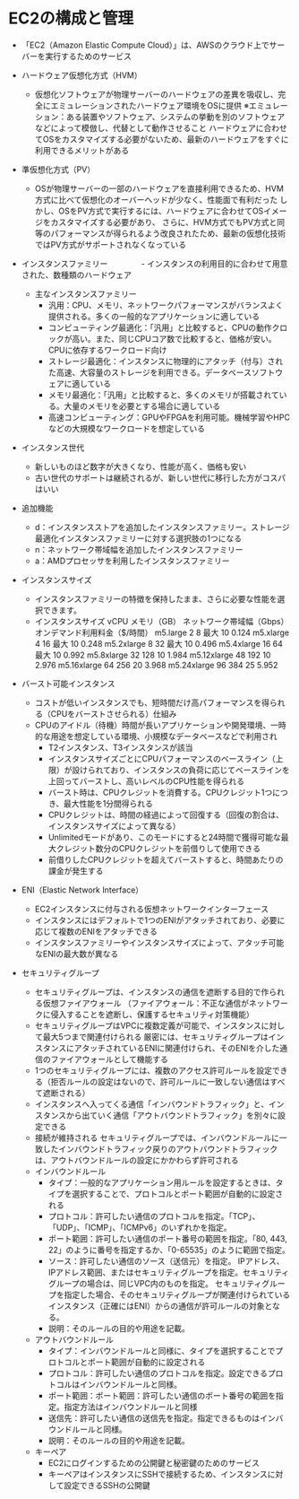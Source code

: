 # EC2の構成と管理
- 「EC2（Amazon Elastic Compute Cloud）」は、AWSのクラウド上でサーバーを実行するためのサービス

- ハードウェア仮想化方式（HVM）
  - 仮想化ソフトウェアが物理サーバーのハードウェアの差異を吸収し、完全にエミュレーションされたハードウェア環境をOSに提供
    ※エミュレーション：ある装置やソフトウェア、システムの挙動を別のソフトウェアなどによって模倣し、代替として動作させること
    ハードウェアに合わせてOSをカスタマイズする必要がないため、最新のハードウェアをすぐに利用できるメリットがある

- 準仮想化方式（PV）
  - OSが物理サーバーの一部のハードウェアを直接利用できるため、HVM方式に比べて仮想化のオーバーヘッドが少なく、性能面で有利だった
    しかし、OSをPV方式で実行するには、ハードウェアに合わせてOSイメージをカスタマイズする必要があり、
    さらに、HVM方式でもPV方式と同等のパフォーマンスが得られるよう改良されたため、最新の仮想化技術ではPV方式がサポートされなくなっている

- インスタンスファミリー
　　　　- インスタンスの利用目的に合わせて用意された、数種類のハードウェア
  - 主なインスタンスファミリー
    - 汎用：CPU、メモリ、ネットワークパフォーマンスがバランスよく提供される。多くの一般的なアプリケーションに適している
    - コンピューティング最適化：「汎用」と比較すると、CPUの動作クロックが高い。また、同じCPUコア数で比較すると、価格が安い。CPUに依存するワークロード向け
    - ストレージ最適化：インスタンスに物理的にアタッチ（付与）された高速、大容量のストレージを利用できる。データベースソフトウェアに適している
    - メモリ最適化：「汎用」と比較すると、多くのメモリが搭載されている。大量のメモリを必要とする場合に適している
    - 高速コンピューティング：GPUやFPGAを利用可能。機械学習やHPCなどの大規模なワークロードを想定している

- インスタンス世代
  - 新しいものほど数字が大きくなり、性能が高く、価格も安い
  - 古い世代のサポートは継続されるが、新しい世代に移行した方がコスパはいい

- 追加機能
  - d：インスタンスストアを追加したインスタンスファミリー。ストレージ最適化インスタンスファミリーに対する選択肢の1つになる
  - n：ネットワーク帯域幅を追加したインスタンスファミリー
  - a：AMDプロセッサを利用したインスタンスファミリー

- インスタンスサイズ
  - インスタンスファミリーの特徴を保持したまま、さらに必要な性能を選択できます。
  - インスタンスサイズ	vCPU	メモリ（GB）	ネットワーク帯域幅（Gbps）	オンデマンド利用料金（$/時間）
  m5.large	2	8	最大 10	0.124
  m5.xlarge	4	16	最大 10	0.248
  m5.2xlarge	8	32	最大 10	0.496
  m5.4xlarge	16	64	最大 10	0.992
  m5.8xlarge	32	128	10	1.984
  m5.12xlarge	48	192	10	2.976
  m5.16xlarge	64	256	20	3.968
  m5.24xlarge	96	384	25	5.952

- バースト可能インスタンス
  - コストが低いインスタンスでも、短時間だけ高パフォーマンスを得られる（CPUをバーストさせられる）仕組み
  - CPUのアイドル（待機）時間が長いアプリケーションや開発環境、一時的な用途を想定している環境、小規模なデータベースなどで利用され
    - T2インスタンス、T3インスタンスが該当
    - インスタンスサイズごとにCPUパフォーマンスのベースライン（上限）が設けられており、インスタンスの負荷に応じてベースラインを上回ってバーストし、高いレベルのCPU性能を得られる
    - バースト時は、CPUクレジットを消費する。CPUクレジット1つにつき、最大性能を1分間得られる
    - CPUクレジットは、時間の経過によって回復する（回復の割合は、インスタンスサイズによって異なる）
    - Unlimitedモードがあり、このモードにすると24時間で獲得可能な最大クレジット数分のCPUクレジットを前借りして使用できる
    - 前借りしたCPUクレジットを超えてバーストすると、時間あたりの課金が発生する

- ENI（Elastic Network Interface）
  - EC2インスタンスに付与される仮想ネットワークインターフェース
  - インスタンスにはデフォルトで1つのENIがアタッチされており、必要に応じて複数のENIをアタッチできる
  - インスタンスファミリーやインスタンスサイズによって、アタッチ可能なENIの最大数が異なる

- セキュリティグループ
  - セキュリティグループは、インスタンスの通信を遮断する目的で作られる仮想ファイアウォール
    （ファイアウォール：不正な通信がネットワークに侵入することを遮断し、保護するセキュリティ対策機能）
  - セキュリティグループはVPCに複数定義が可能で、インスタンスに対して最大5つまで関連付けられる
    厳密には、セキュリティグループはインスタンスにアタッチされているENIに関連付けられ、そのENIを介した通信のファイアウォールとして機能する
  - 1つのセキュリティグループには、複数のアクセス許可ルールを設定できる（拒否ルールの設定はないので、許可ルールに一致しない通信はすべて遮断される）
  - インスタンスへ入ってくる通信「インバウンドトラフィック」と、インスタンスから出ていく通信「アウトバウンドトラフィック」を別々に設定できる
  - 接続が維持される
    セキュリティグループでは、インバウンドルールに一致したインバウンドトラフィック戻りのアウトバウンドトラフィックは、アウトバウンドルールの設定にかかわらず許可される
  - インバウンドルール
    - タイプ：一般的なアプリケーション用ルールを設定するときは、タイプを選択することで、プロトコルとポート範囲が自動的に設定される
    - プロトコル：許可したい通信のプロトコルを指定。「TCP」、「UDP」、「ICMP」、「ICMPv6」のいずれかを指定。
    - ポート範囲：許可したい通信のポート番号の範囲を指定。「80, 443, 22」のように番号を指定するか、「0-65535」のように範囲で指定。
    - ソース：許可したい通信のソース（送信元）を指定。
      IPアドレス、IPアドレス範囲、またはセキュリティグループを指定。セキュリティグループの場合は、同じVPC内のものを指定。
      セキュリティグループを指定した場合、そのセキュリティグループが関連付けられているインスタンス（正確にはENI）からの通信が許可ルールの対象となる。
    - 説明：そのルールの目的や用途を記載。
  - アウトバウンドルール
    - タイプ：インバウンドルールと同様に、タイプを選択することでプロトコルとポート範囲が自動的に設定される
    - プロトコル：許可したい通信のプロトコルを指定。設定できるプロトコルはインバウンドルールと同様。
    - ポート範囲：ポート範囲：許可したい通信のポート番号の範囲を指定。指定方法はインバウンドルールと同様
    - 送信先：許可したい通信の送信先を指定。指定できるものはインバウンドルールと同様。
    - 説明：そのルールの目的や用途を記載。
  - キーペア
    - EC2にログインするための公開鍵と秘密鍵のためのサービス
    - キーペアはインスタンスにSSHで接続するため、インスタンスに対して設定できるSSHの公開鍵
